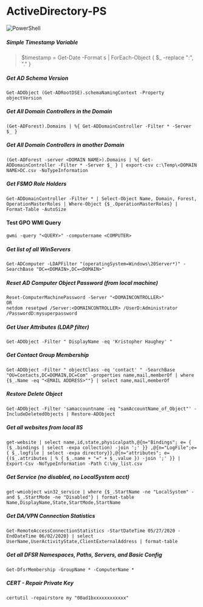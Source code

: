 # ActiveDirectory-PS

![PowerShell](https://repository-images.githubusercontent.com/221074232/158c2480-5262-11ea-8af0-452a86d9e56d)

##### Simple Timestamp Variable
> $timestamp = Get-Date -Format s | ForEach-Object { $_ -replace ":", "." }

##### Get AD Schema Version
    Get-ADObject (Get-ADRootDSE).schemaNamingContext -Property objectVersion

##### Get All Domain Controllers in the Domain
    (Get-ADForest).Domains | %{ Get-ADDomainController -Filter * -Server $_ }

##### Get All Domain Controllers in another Domain
    (Get-ADForest -server <DOMAIN NAME>).Domains | %{ Get-ADDomainController -Filter * -Server $_ } | export-csv c:\Temp\<DOMAIN NAME>DC.csv -NoTypeInformation

##### Get FSMO Role Holders
    Get-ADDomainController -Filter * | Select-Object Name, Domain, Forest, OperationMasterRoles | Where-Object {$_.OperationMasterRoles} | Format-Table -AutoSize

#### Test GPO WMI Query
    gwmi -query "<QUERY>" -computername <COMPUTER>

##### Get list of all WinServers
    Get-ADComputer -LDAPFilter "(operatingSystem=Windows\20Server*)" -SearchBase "DC=<DOMAIN>,DC=<DOMAIN>"

##### Reset AD Computer Object Password (from local machine)
    Reset-ComputerMachinePassword -Server "<DOMAINCONTROLLER>"
    OR
    netdom resetpwd /Server:<DOMAINCONTROLLER> /UserD:Administrator /PasswordD:mysuperpassword
##### Get User Attributes (LDAP filter)
    Get-ADObject -Filter " DisplayName -eq 'Kristopher Haughey' "

##### Get Contact Group Membership
    Get-ADObject -Filter " objectClass -eq 'contact' " -SearchBase "OU=Contacts,DC=DOMAIN,DC=Com" -properties name,mail,memberOf | where {$_.Name -eq "<EMAIL ADDRESS>""} | select name,mail,memberOf

##### Restore Delete Object
    Get-ADObject -Filter 'samaccountname -eq "samAccountName_of_Object"' -IncludeDeletedObjects | Restore-ADObject

##### Get all websites from local IIS
    get-website | select name,id,state,physicalpath,@{n="Bindings"; e= { ($_.bindings | select -expa collection) -join ';' }} ,@{n="LogFile";e={ $_.logfile | select -expa directory}},@{n="attributes"; e={($_.attributes | % { $_.name + "=" + $_.value }) -join ';' }} | Export-Csv -NoTypeInformation -Path C:\my_list.csv

##### Get Service (no disabled, no LocalSystem acct)
    get-wmiobject win32_service | where {$_.StartName -ne "LocalSystem" -and $_.StartMode -ne "Disabled"} | format-table Name,DisplayName,State,StartMode,StartName

##### Get DA/VPN Connection Statistics
    Get-RemoteAccessConnectionStatistics -StartDateTime 05/27/2020 -EndDateTime 06/02/2020} | select UserName,UserActivityState,ClientExternalAddress | format-table

##### Get all DFSR Namespaces, Paths, Servers, and Basic Config
	Get-DfsrMembership -GroupName * -ComputerName *

##### CERT - Repair Private Key
    certutil -repairstore my "00ad1bxxxxxxxxxxxx"
